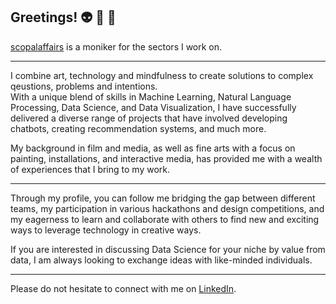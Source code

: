 ## Greetings! 👽 👾 🤖

[scopalaffairs](https://scopal-affairs.com) is a moniker for the sectors I work on.

<hr/>

I combine art, technology and mindfulness to create solutions to complex qeustions, problems and intentions. 
<br/>
With a unique blend of skills in Machine Learning, Natural Language Processing, Data Science, and Data Visualization, I have successfully delivered a diverse range of projects that have involved developing chatbots, creating recommendation systems, and much more.

My background in film and media, as well as fine arts with a focus on painting, installations, and interactive media, has provided me with a wealth of experiences that I bring to my work.

<hr/>

Through my profile, you can follow me bridging the gap between different teams, my participation in various hackathons and design competitions, and my eagerness to learn and collaborate with others to find new and exciting ways to leverage technology in creative ways.

If you are interested in discussing Data Science for your niche by value from data, I am always looking to exchange ideas with like-minded individuals. 

<hr/>

Please do not hesitate to connect with me on [LinkedIn](https://www.linkedin.com/in/daniel-herrmann/).

